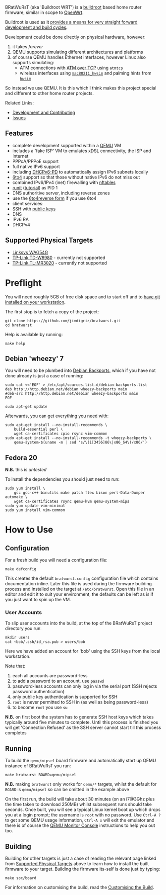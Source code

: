 BRatWuRsT (aka 'Buildroot WRT') is a [buildroot](http://buildroot.uclibc.org/) based home router firmware, similar in scope to [OpenWrt](https://openwrt.org/).

Buildroot is used as it [provides a means for very straight forward development and build cycles](http://elinux.org/images/2/2a/Using-buildroot-real-project.pdf).

Development could be done directly on physical hardware, however:

 1. it takes *forever*
 1. QEMU supports simulating different architectures and platforms
 1. of course QEMU handles Ethernet interfaces, however Linux also supports simulating:
     * ATM connections with [ATM over TCP](http://tldp.org/HOWTO/ATM-Linux-HOWTO/device-setup.html#DEVICE-SETUP.ATM-OVER-TCP-SETUP) using `atmtcp`
     * wireless interfaces using [`mac80211_hwsim`](https://www.kernel.org/doc/Documentation/networking/mac80211_hwsim/README) and palming hints from [`hwsim`](http://hostap.epitest.fi/cgit/hostap/tree/tests/hwsim)

So instead we use QEMU.  It is this which I think makes this project special and different to other home router projects.

Related Links:

 * [Development and Contributing](DEVELOPMENT.md)
 * [Issues](ISSUES.md)

## Features

 * complete development supported within a [QEMU](http://www.qemu.org/) VM
 * includes a 'fake ISP' VM to emulates xDSL connectivity, the ISP and Internet
 * PPPoA/PPPoE support
 * full native IPv6 support
  * including [DHCPv6-PD](http://en.wikipedia.org/wiki/Prefix_delegation) to automatically assign IPv6 subnets locally
  * [6to4](http://en.wikipedia.org/wiki/6to4) support so that those without native IPv6 do not miss out
 * combined IPv6/IPv4 (inet) firewalling with [nftables](http://wiki.nftables.org/)
 * [runit](http://smarden.org/runit/) ([tutorial](http://www.sanityinc.com/articles/init-scripts-considered-harmful/)) as PID 1
 * DNS authoritive server, including reverse zones
  * use the [6to4reverse form](https://6to4.nro.net/) if you use 6to4
 * client services:
  * SSH with [public keys](https://macnugget.org/projects/publickeys/)
  * DNS
  * IPv6 RA
  * DHCPv4

## Supported Physical Targets

 * [Linksys WAG54G](board/ar7/wag54g/README.md)
 * [TP-Link TD-W8980](board/ath79/td-w8980/README.md) - currently not supported
 * [TP-Link TL-MR3020](board/ath79/tl-mr3020/README.md) - currently not supported

# Preflight

You will need roughly 5GB of free disk space and to start off and to [have git installed on your workstation](http://git-scm.com/book/en/Getting-Started-Installing-Git).

The first stop is to fetch a copy of the project:

    git clone https://github.com/jimdigriz/bratwurst.git
    cd bratwurst

Help is available by running:

    make help

## Debian 'wheezy' 7

You will need to be plumbed into [Debian Backports](http://backports.debian.org/), which if you have not done already is just a case of running:

    sudo cat <<'EOF' > /etc/apt/sources.list.d/debian-backports.list
    deb http://http.debian.net/debian wheezy-backports main
    #deb-src http://http.debian.net/debian wheezy-backports main
    EOF
    
    sudo apt-get update

Afterwards, you can get everything you need with:

    sudo apt-get install --no-install-recommends \
    	build-essential perl \
    	wget ca-certificates cpio rsync vim-common
    sudo apt-get install --no-install-recommends -t wheezy-backports \
    	qemu-system-$(uname -m | sed 's/\(i[3456]86\|x86_64\)/x86/')

## Fedora 20

**N.B.** this is *untested*

To install the dependencies you should just need to run:

    sudo yum install \
    	gcc gcc-c++ binutils make patch flex bison perl-Data-Dumper automake \
    	wget ca-certificates rsync qemu-kvm qemu-system-mips
    sudo yum update vim-minimal
    sudo yum install vim-common

# How to Use

## Configuration

For a fresh build you will need a configuration file:

    make defconfig

This creates the default `bratwurst.config` configuration file which contains documentation inline.  Later this file is used during the firmware building process and installed on the target at `/etc/bratwurst`.  Open this file in an editor and edit it to suit your environment, the defaults can be left as is if you just want to spin up the VM.

### User Accounts

To slip user accounts into the build, at the top of the BRatWuRsT project directory you run:

    mkdir users
    cat ~bob/.ssh/id_rsa.pub > users/bob

Here we have added an account for 'bob' using the SSH keys from the local workstation.

Note that:

 1. each all accounts are password-less
 1. to add a password to an account, use `passwd`
 1. password-less accounts can only log in via the serial port (SSH rejects password authentication)
 1. only public key authentication is supported for SSH
 1. `root` is never permitted to SSH in (as well as being password-less)
 1. to become `root` you use `su`

**N.B.** on first boot the system has to generate SSH host keys which takes typically around five minutes to complete.  Until this process is finished you will get 'Connection Refused' as the SSH server cannot start till this process completes

## Running

To build the `qemu/mipsel` board firmware and automatically start up QEMU instance of BRatWuRsT you run:

    make bratwurst BOARD=qemu/mipsel

**N.B.** making `bratwurst` only works for `qemu/*` targets, whilst the default for `BOARD` is `qemu/mipsel` so can be omitted in the example above

On the first run, the build will take about 30 minutes (on an i7@3Ghz plus the time taken to download 250MB) whilst subsequent runs should take seconds.  Once built, you will see a typical Linux kernel boot up which drops you at a login prompt; the username is `root` with no password.  Use `Ctrl-A ?` to get some QEMU usage information, `Ctrl-A x` will exit the emulator and there is of course the [QEMU Monitor Console](http://wiki.qemu.org/download/qemu-doc.html#pcsys_005fmonitor) instructions to help you out too.

## Building

Building for other targets is just a case of reading the relevant page linked from [Supported Physical Targets](#supported-physical-targets) above to learn how to install the built firmware to your target.  Building the firmware its-self is done just by typing:

    make soc/board

For information on customising the build, read the [Customising the Build](DEVELOPMENT.md#customising-the-build).
